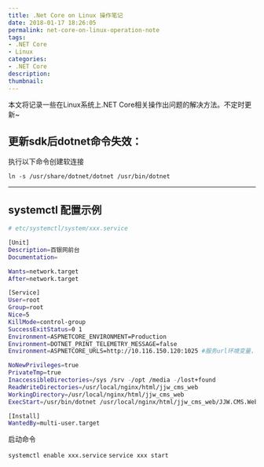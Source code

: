 ```yaml
---
title: .Net Core on Linux 操作笔记
date: 2018-01-17 18:26:05
permalink: net-core-on-linux-operation-note
tags:
- .NET Core
- Linux
categories:
- .NET Core
description:
thumbnail:
---
```


本文将记录一些在Linux系统上.NET Core相关操作出问题的解决方法。不定时更新~

## 更新sdk后dotnet命令失效：

执行以下命令创建软连接

`ln -s /usr/share/dotnet/dotnet /usr/bin/dotnet `

---

## systemctl 配置示例

```sh
# etc/systemctl/system/xxx.service

[Unit]  
Description=百银网前台  
Documentation=  

Wants=network.target  
After=network.target  

[Service]  
User=root
Group=root
Nice=5  
KillMode=control-group  
SuccessExitStatus=0 1  
Environment=ASPNETCORE_ENVIRONMENT=Production
Environment=DOTNET_PRINT_TELEMETRY_MESSAGE=false  
Environment=ASPNETCORE_URLS=http://10.116.150.120:1025 #服务url环境变量，应用内没指定时有效

NoNewPrivileges=true  
PrivateTmp=true  
InaccessibleDirectories=/sys /srv -/opt /media -/lost+found  
ReadWriteDirectories=/usr/local/nginx/html/jjw_cms_web
WorkingDirectory=/usr/local/nginx/html/jjw_cms_web
ExecStart=/usr/bin/dotnet /usr/local/nginx/html/jjw_cms_web/JJW.CMS.Web.dll #执行命令

[Install]  
WantedBy=multi-user.target  

```

启动命令

`systemctl enable xxx.service`
`service xxx start`